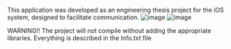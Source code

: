 This application was developed as an engineering thesis project for the iOS system, designed to facilitate communication. 
![image](https://github.com/user-attachments/assets/450abfa3-ce1c-4f18-aa6d-71257fcf3aa1)
![image](https://github.com/user-attachments/assets/95523267-cdd2-4345-94f5-130f373cef17)

WARNING!!
The project will not compile without adding the appropriate libraries. Everything is described in the Info.txt file
